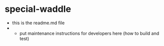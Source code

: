 # special-waddle
- this is the readme.md file
- - put maintenance instructions for developers here (how to build and test)
